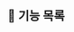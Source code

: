 ## 🚩 기능 목록

<!--
앱_구동()
{
    시작_문구_출력()

    반복(계속)
    {
        게임_구동()
        {
            문제 = 문제_생성()

            반복(계속)
            {
                사용자_답 = 사용자_답_받아오기()

                만약(예외사항(사용자_답) == 참)
                {
                    오류_출력()
                }

                점수 = 점수_계산(문제, 사용자_답)
                점수_출력(점수)

                만약(정답(점수))
                {
                    반복_탈출
                }
            }

            종료_문구_출력()
        }

        재시작_여부 = 재시작_여부_받아오기()

        만약(재시작_여부 == 거짓)
        {
            반복_탈출
        }
    }
}
-->
